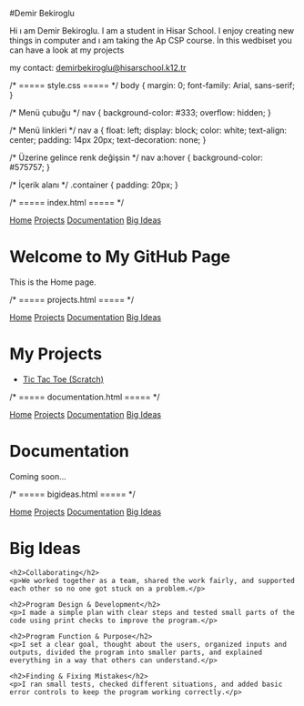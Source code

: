 

#Demir Bekiroglu

Hi ı am Demir Bekiroglu. I am a student in Hisar School. I enjoy creating new things in computer and ı am taking the Ap CSP course. İn this wedbiset you can have a look at my projects

my contact: demirbekiroglu@hisarschool.k12.tr

/* ===== style.css ===== */
body {
  margin: 0;
  font-family: Arial, sans-serif;
}

/* Menü çubuğu */
nav {
  background-color: #333;
  overflow: hidden;
}

/* Menü linkleri */
nav a {
  float: left;
  display: block;
  color: white;
  text-align: center;
  padding: 14px 20px;
  text-decoration: none;
}

/* Üzerine gelince renk değişsin */
nav a:hover {
  background-color: #575757;
}

/* İçerik alanı */
.container {
  padding: 20px;
}


/* ===== index.html ===== */
<!DOCTYPE html>
<html lang="en">
<head>
  <meta charset="UTF-8">
  <title>Home</title>
  <link rel="stylesheet" href="style.css">
</head>
<body>
  <nav>
    <a href="index.html">Home</a>
    <a href="projects.html">Projects</a>
    <a href="documentation.html">Documentation</a>
    <a href="bigideas.html">Big Ideas</a>
  </nav>

  <div class="container">
    <h1>Welcome to My GitHub Page</h1>
    <p>This is the Home page.</p>
  </div>
</body>
</html>


/* ===== projects.html ===== */
<!DOCTYPE html>
<html lang="en">
<head>
  <meta charset="UTF-8">
  <title>Projects</title>
  <link rel="stylesheet" href="style.css">
</head>
<body>
  <nav>
    <a href="index.html">Home</a>
    <a href="projects.html">Projects</a>
    <a href="documentation.html">Documentation</a>
    <a href="bigideas.html">Big Ideas</a>
  </nav>

  <div class="container">
    <h1>My Projects</h1>
    <ul>
      <li><a href="https://scratch.mit.edu/projects/1212311251" target="_blank">Tic Tac Toe (Scratch)</a></li>
    </ul>
  </div>
</body>
</html>


/* ===== documentation.html ===== */
<!DOCTYPE html>
<html lang="en">
<head>
  <meta charset="UTF-8">
  <title>Documentation</title>
  <link rel="stylesheet" href="style.css">
</head>
<body>
  <nav>
    <a href="index.html">Home</a>
    <a href="projects.html">Projects</a>
    <a href="documentation.html">Documentation</a>
    <a href="bigideas.html">Big Ideas</a>
  </nav>

  <div class="container">
    <h1>Documentation</h1>
    <p>Coming soon...</p>
  </div>
</body>
</html>


/* ===== bigideas.html ===== */
<!DOCTYPE html>
<html lang="en">
<head>
  <meta charset="UTF-8">
  <title>Big Ideas</title>
  <link rel="stylesheet" href="style.css">
</head>
<body>
  <nav>
    <a href="index.html">Home</a>
    <a href="projects.html">Projects</a>
    <a href="documentation.html">Documentation</a>
    <a href="bigideas.html">Big Ideas</a>
  </nav>

  <div class="container">
    <h1>Big Ideas</h1>

    <h2>Collaborating</h2>
    <p>We worked together as a team, shared the work fairly, and supported each other so no one got stuck on a problem.</p>

    <h2>Program Design & Development</h2>
    <p>I made a simple plan with clear steps and tested small parts of the code using print checks to improve the program.</p>

    <h2>Program Function & Purpose</h2>
    <p>I set a clear goal, thought about the users, organized inputs and outputs, divided the program into smaller parts, and explained everything in a way that others can understand.</p>

    <h2>Finding & Fixing Mistakes</h2>
    <p>I ran small tests, checked different situations, and added basic error controls to keep the program working correctly.</p>
  </div>
</body>
</html>



  

 


   




  
 



 
